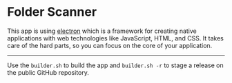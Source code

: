 # Folder Scanner

This app is using [electron](https://electronjs.org/) which is a framework for creating 
native applications with web technologies like JavaScript, HTML, and CSS. 
It takes care of the hard parts, so you can focus on the core of your application.

---------------------------------

Use the `builder.sh` to build the app and `builder.sh -r` to stage 
a release on the public GitHub repository.
